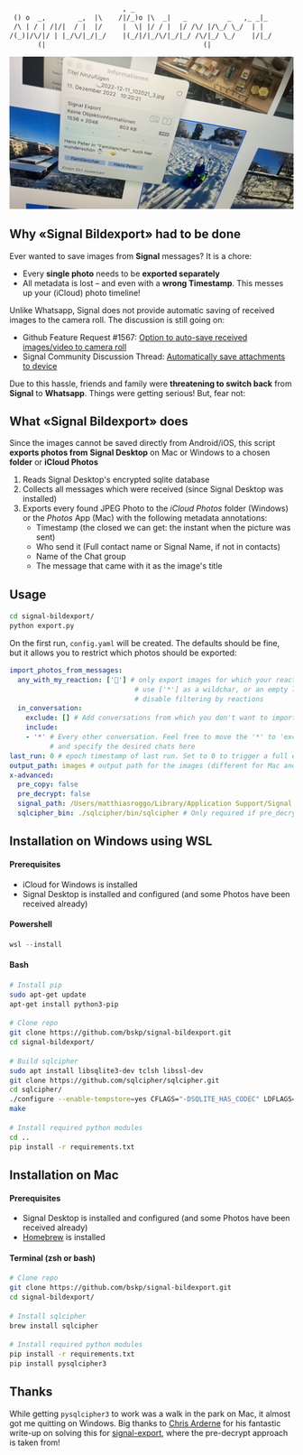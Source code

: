 ~~~~
                            , _
 () o  _,        _,  |\    /|/_)o |\  _|   _          _   ,_ _|_
 /\ | / | /|/|  / |  |/     |  \| |/ / |  |/ /\/ |/\_/ \_/  | |
/(_)|/\/|/ | |_/\/|_/|_/    |(_/|/|_/\/|_/|_/ /\/|_/ \_/    |/|_/
       (|                                       (|
~~~~

![demo](demo.jpeg)

## Why «Signal Bildexport» had to be done

Ever wanted to save images from **Signal** messages? It is a chore:

- Every **single photo** needs to be **exported separately**
- All metadata is lost – and even with a **wrong Timestamp**. This messes up your (iCloud) photo timeline!

Unlike Whatsapp, Signal does not provide automatic saving of received images to the camera roll. The discussion is still going on:

- Github Feature Request #1567: [Option to auto-save received images/video to camera roll](https://github.com/signalapp/Signal-iOS/issues/1567)
- Signal Community Discussion Thread: [Automatically save attachments to device](https://community.signalusers.org/t/automatically-save-attachments-to-device-and-possibly-link-to-them-from-inside-the-app/5147)

Due to this hassle, friends and family were **threatening to switch back** from **Signal** to **Whatsapp**. Things were getting serious! But, fear not:

## What «Signal Bildexport» does

Since the images cannot be saved directly from Android/iOS, this script **exports photos from** **Signal Desktop** on Mac or Windows to a chosen **folder** or **iCloud Photos**

1. Reads Signal Desktop's encrypted sqlite database
2. Collects all messages which were received (since Signal Desktop was installed)
3. Exports every found JPEG Photo to the *iCloud Photos* folder (Windows) or the *Photos* App (Mac) with the following metadata annotations:
   - Timestamp (the closed we can get: the instant when the picture was sent)
   - Who send it (Full contact name or Signal Name, if not in contacts)
   - Name of the Chat group
   - The message that came with it as the image's title

## Usage

~~~~bash
cd signal-bildexport/
python export.py
~~~~

On the first run, `config.yaml` will be created. The defaults should be fine, but it allows you to restrict which photos should be exported:

~~~~yaml
import_photos_from_messages:
  any_with_my_reaction: ['🤩'] # only export images for which your reaction was 🤩
                               # use ['*'] as a wildchar, or an empty list ('[]') to
                               # disable filtering by reactions
  in_conversation:
    exclude: [] # Add conversations from which you don't want to import anyting (work?)
    include:
    - '*' # Every other conversation. Feel free to move the '*' to 'exclude'
          # and specify the desired chats here
last_run: 0 # epoch timestamp of last run. Set to 0 to trigger a full export
output_path: images # output path for the images (different for Mac and Windows)
x-advanced:
  pre_copy: false
  pre_decrypt: false
  signal_path: /Users/matthiasroggo/Library/Application Support/Signal
  sqlcipher_bin: ./sqlcipher/bin/sqlcipher # Only required if pre_decrypt = True (Windows)

~~~~



Installation on Windows using WSL
-------

#### Prerequisites

- iCloud for Windows is installed
- Signal Desktop is installed and configured (and some Photos have been received already)

#### Powershell

~~~~powershell
wsl --install
~~~~

#### Bash

~~~~bash
# Install pip
sudo apt-get update  
apt-get install python3-pip  

# Clone repo
git clone https://github.com/bskp/signal-bildexport.git
cd signal-bildexport/

# Build sqlcipher
sudo apt install libsqlite3-dev tclsh libssl-dev
git clone https://github.com/sqlcipher/sqlcipher.git
cd sqlcipher/
./configure --enable-tempstore=yes CFLAGS="-DSQLITE_HAS_CODEC" LDFLAGS="-lcrypto -lsqlite3"
make

# Install required python modules
cd ..
pip install -r requirements.txt
~~~~

## Installation on Mac

#### Prerequisites

- Signal Desktop is installed and configured (and some Photos have been received already)
- [Homebrew](https://brew.sh) is installed

#### Terminal (zsh or bash)

~~~~bash
# Clone repo
git clone https://github.com/bskp/signal-bildexport.git
cd signal-bildexport/

# Install sqlcipher
brew install sqlcipher

# Install required python modules
pip install -r requirements.txt
pip install pysqlcipher3
~~~~

Thanks
----

While getting `pysqlcipher3` to work was a walk in the park on Mac, it almost got me quitting on Windows. Big thanks to [Chris Arderne](https://github.com/carderne) for his fantastic write-up on solving this for [signal-export](https://github.com/carderne/signal-export), where the pre-decrypt approach is taken from!
